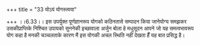 +++
title = "33 योऽयं योगस्त्वया"

+++
।।6.33।। इस उपर्युक्त पूर्णज्ञानरूप योगको कठिनतासे सम्पादन किया जानेयोग्य
समझकर उसकीप्राप्तिके निश्चित उपायको सुननेकी इच्छावाला अर्जुन बोला हे
मधुसूदन आपने जो यह समत्वभावरूप योग कहा है मनकी चञ्चलताके कारण मैं इस
योगकी अचल स्थिति नहीं देखता हैँ यह बात प्रसिद्ध है।

